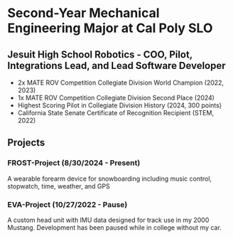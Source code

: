 # Second-Year Mechanical Engineering Major at Cal Poly SLO

## Jesuit High School Robotics - COO, Pilot, Integrations Lead, and Lead Software Developer
* 2x MATE ROV Competition Collegiate Division World Champion (2022, 2023)
* 1x MATE ROV Competition Collegiate Division Second Place (2024)
* Highest Scoring Pilot in Collegiate Division History (2024, 300 points)
* California State Senate Certificate of Recognition Recipient (STEM, 2022)

## Projects

### FROST-Project (8/30/2024 - Present)
A wearable forearm device for snowboarding including music control, stopwatch, time, weather, and GPS

### EVA-Project (10/27/2022 - Pause)
A custom head unit with IMU data designed for track use in my 2000 Mustang. Development has been paused while in college without my car.
<!--

## Languages Tackled
* Python
* C#
* C++
* Java
* Processing
* Javascript (CSS and HTML included)
* Lua

## Contacts
* Discord: Misty#4637
-->
<!--
**ApBertran/ApBertran** is a ✨ _special_ ✨ repository because its `README.md` (this file) appears on your GitHub profile.

Here are some ideas to get you started:

- 🔭 I’m currently working on ...
- 🌱 I’m currently learning ...
- 👯 I’m looking to collaborate on ...
- 🤔 I’m looking for help with ...
- 💬 Ask me about ...
- 📫 How to reach me: ...
- 😄 Pronouns: ...
- ⚡ Fun fact: ...
-->
